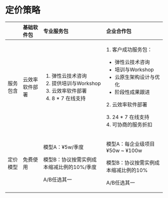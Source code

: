 # 定价策略

<table>
  <thead>
    <tr>
      <th style="text-align:left"></th>
      <th style="text-align:left">&#x57FA;&#x7840;&#x8F6F;&#x4EF6;&#x5305;</th>
      <th style="text-align:left">&#x4E13;&#x4E1A;&#x670D;&#x52A1;&#x5305;</th>
      <th style="text-align:left">&#x4F01;&#x4E1A;&#x5408;&#x4F5C;&#x5305;</th>
    </tr>
  </thead>
  <tbody>
    <tr>
      <td style="text-align:left">&#x670D;&#x52A1;&#x5305;&#x542B;</td>
      <td style="text-align:left">&#x4E91;&#x6548;&#x7387;&#x8F6F;&#x4EF6;&#x90E8;&#x7F72;</td>
      <td style="text-align:left">
        <ol>
          <li>&#x5F39;&#x6027;&#x4E91;&#x6280;&#x672F;&#x54A8;&#x8BE2;</li>
          <li>&#x63D0;&#x4F9B;&#x57F9;&#x8BAD;&#x4E0E;Workshop</li>
          <li>&#x4E91;&#x6548;&#x7387;&#x8F6F;&#x4EF6;&#x90E8;&#x7F72;</li>
          <li>8 * 7 &#x5728;&#x7EBF;&#x652F;&#x6301;</li>
        </ol>
      </td>
      <td style="text-align:left">
        <p>1. &#x5BA2;&#x6237;&#x6210;&#x529F;&#x670D;&#x52A1;&#x5305;&#xFF1A;</p>
        <ul>
          <li>&#x5F39;&#x6027;&#x4E91;&#x6280;&#x672F;&#x54A8;&#x8BE2;</li>
          <li>&#x57F9;&#x8BAD;&#x4E0E;Workshop</li>
          <li>&#x4E91;&#x539F;&#x751F;&#x67B6;&#x6784;&#x8BBE;&#x8BA1;&#x4E0E;&#x4F18;&#x5316;</li>
          <li>&#x9636;&#x6BB5;&#x6027;&#x6210;&#x679C;&#x8DDF;&#x8FDB;</li>
        </ul>
        <p>2. &#x4E91;&#x6548;&#x7387;&#x8F6F;&#x4EF6;&#x90E8;&#x7F72;</p>
        <p>3. 24 * 7 &#x5728;&#x7EBF;&#x652F;&#x6301;
          <br />4. &#x53EF;&#x534F;&#x5546;&#x7684;&#x670D;&#x52A1;&#x6298;&#x6263;</p>
      </td>
    </tr>
    <tr>
      <td style="text-align:left">&#x5B9A;&#x4EF7;&#x6A21;&#x578B;</td>
      <td style="text-align:left">&#x514D;&#x8D39;&#x4F7F;&#x7528;</td>
      <td style="text-align:left">
        <p>&#x6A21;&#x578B;A&#xFF1A;&#xA5;5w/&#x5B63;&#x5EA6;</p>
        <p>&#x6A21;&#x578B;B&#xFF1A;&#x534F;&#x8BAE;&#x6309;&#x9700;&#x5B9E;&#x4F8B;&#x6210;&#x672C;&#x7F29;&#x51CF;&#x6BD4;&#x4F8B;&#x7684;10%/&#x5B63;&#x5EA6;</p>
        <p>A/B&#x4EFB;&#x9009;&#x5176;&#x4E00;</p>
      </td>
      <td style="text-align:left">
        <p>&#x6A21;&#x578B;A&#xFF1A;&#x6BCF;&#x4F01;&#x4E1A;&#x7EA7;&#x9879;&#x76EE;
          &#xA5;50w ~ &#xA5;100w</p>
        <p>&#x6A21;&#x578B;B&#xFF1A;&#x534F;&#x8BAE;&#x6309;&#x9700;&#x5B9E;&#x4F8B;&#x6210;&#x672C;&#x7F29;&#x51CF;&#x6BD4;&#x4F8B;&#x7684;10%</p>
        <p>A/B&#x4EFB;&#x9009;&#x5176;&#x4E00;</p>
      </td>
    </tr>
  </tbody>
</table>

